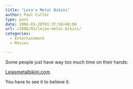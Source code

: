 ```yaml
---
title: "Leia's Metal Bikini"
author: Paul Cutler
type: post
date: 2006-03-20T01:37:58+00:00
url: /2006/03/leias-metal-bikini/
categories:
  - Entertainment
  - Movies

---
```

Some people just have way too much time on their hands:

[Leiasmetalbikini.com][1].

You have to see it to believe it.

 [1]: http://www.leiasmetalbikini.com/members/whatsnew.html